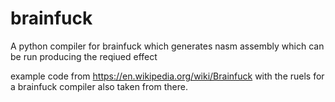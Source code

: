 # brainfuck
A python compiler for brainfuck which generates nasm assembly which can be run producing the reqiued effect

example code from https://en.wikipedia.org/wiki/Brainfuck with the ruels for a brainfuck compiler also taken from there.
